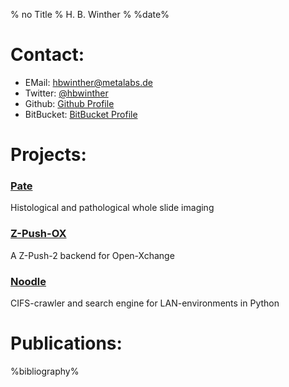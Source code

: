 % no Title
% H. B. Winther
% %date%

Contact:
=======

 -  EMail: [hbwinther@metalabs.de](mailto:hbwinther@metalabs.de)
 -  Twitter: [@hbwinther](https://twitter.com/hbwinther)
 -  Github: [Github Profile]
 -  BitBucket: [BitBucket Profile]

Projects:
========

### [Pate](http://pate.um-mainz.de)
Histological and pathological whole slide imaging

### [Z-Push-OX](http://z-push-ox.github.io/z-push-ox)
A Z-Push-2 backend for Open-Xchange

### [Noodle](https://code.google.com/p/noodle-ng)
CIFS-crawler and search engine for LAN-environments in Python

Publications:
============

%bibliography%

[Github Profile]: https://github.com/liob
[BitBucket Profile]: https://bitbucket.org/hbwinther
